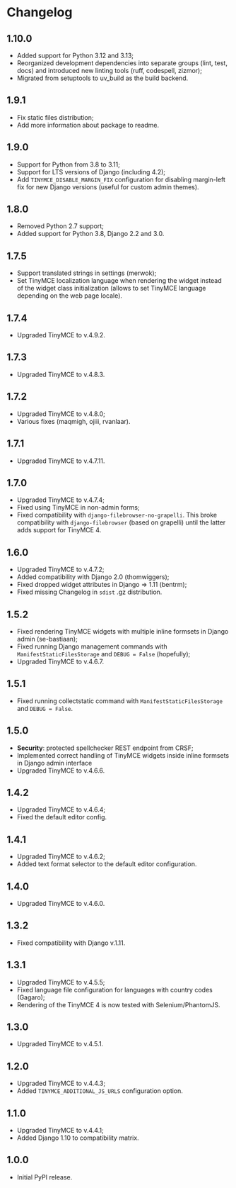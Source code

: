 # Changelog

## 1.10.0

- Added support for Python 3.12 and 3.13;
- Reorganized development dependencies into separate groups (lint, test, docs) and introduced new linting tools (ruff, codespell, zizmor);
- Migrated from setuptools to uv_build as the build backend.

## 1.9.1

- Fix static files distribution;
- Add more information about package to readme.

## 1.9.0
- Support for Python from 3.8 to 3.11;
- Support for LTS versions of Django (including 4.2);
- Add `TINYMCE_DISABLE_MARGIN_FIX` configuration for disabling margin-left fix for new Django versions (useful for custom admin themes).

## 1.8.0
- Removed Python 2.7 support;
- Added support for Python 3.8, Django 2.2 and 3.0.

## 1.7.5
- Support translated strings in settings (merwok);
- Set TinyMCE localization language when rendering the widget instead of the widget class initialization (allows to set TinyMCE language depending on the web page locale).

## 1.7.4
- Upgraded TinyMCE to v.4.9.2.

## 1.7.3
- Upgraded TinyMCE to v.4.8.3.

## 1.7.2
- Upgraded TinyMCE to v.4.8.0;
- Various fixes (maqmigh, ojiii, rvanlaar).

## 1.7.1
- Upgraded TinyMCE to v.4.7.11.

## 1.7.0
- Upgraded TinyMCE to v.4.7.4;
- Fixed using TinyMCE in non-admin forms;
- Fixed compatibility with `django-filebrowser-no-grapelli`. This broke compatibility with `django-filebrowser` (based on grapelli) until the latter adds support for TinyMCE 4.

## 1.6.0
- Upgraded TinyMCE to v.4.7.2;
- Added compatibility with Django 2.0 (thomwiggers);
- Fixed dropped widget attributes in Django => 1.11 (bentrm);
- Fixed missing Changelog in `sdist` .gz distribution.

## 1.5.2
- Fixed rendering TinyMCE widgets with multiple inline formsets in Django admin (se-bastiaan);
- Fixed running Django management commands with `ManifestStaticFilesStorage` and `DEBUG = False` (hopefully);
- Upgraded TinyMCE to v.4.6.7.

## 1.5.1
- Fixed running collectstatic command with `ManifestStaticFilesStorage` and `DEBUG = False`.

## 1.5.0
- **Security**: protected spellchecker REST endpoint from CRSF;
- Implemented correct handling of TinyMCE widgets inside inline formsets in Django admin interface
- Upgraded TinyMCE to v.4.6.6.

## 1.4.2
- Upgraded TinyMCE to v.4.6.4;
- Fixed the default editor config.

## 1.4.1
- Upgraded TinyMCE to v.4.6.2;
- Added text format selector to the default editor configuration.

## 1.4.0
- Upgraded TinyMCE to v.4.6.0.

## 1.3.2
- Fixed compatibility with Django v.1.11.

## 1.3.1
- Upgraded TinyMCE to v.4.5.5;
- Fixed language file configuration for languages with country codes (Gagaro);
- Rendering of the TinyMCE 4 is now tested with Selenium/PhantomJS.

## 1.3.0
- Upgraded TinyMCE to v.4.5.1.

## 1.2.0
- Upgraded TinyMCE to v.4.4.3;
- Added `TINYMCE_ADDITIONAL_JS_URLS` configuration option.

## 1.1.0
- Upgraded TinyMCE to v.4.4.1;
- Added Django 1.10 to compatibility matrix.

## 1.0.0
- Initial PyPI release.
